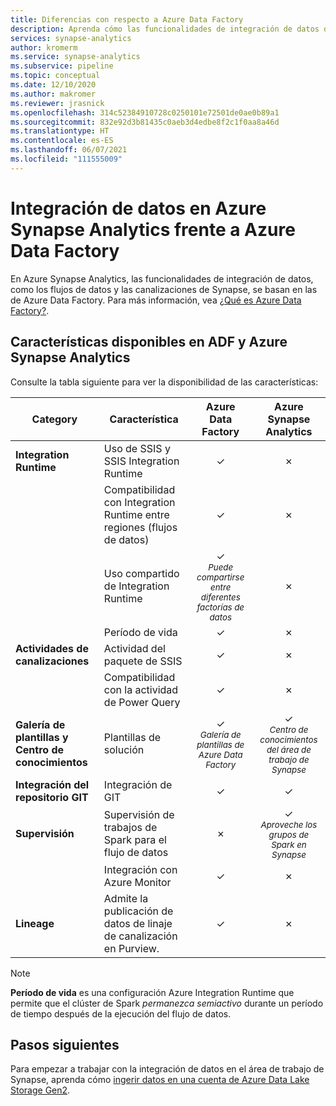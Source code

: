 ```yaml
---
title: Diferencias con respecto a Azure Data Factory
description: Aprenda cómo las funcionalidades de integración de datos de Azure Synapse Analytics difieren de las de Azure Data Factory
services: synapse-analytics
author: kromerm
ms.service: synapse-analytics
ms.subservice: pipeline
ms.topic: conceptual
ms.date: 12/10/2020
ms.author: makromer
ms.reviewer: jrasnick
ms.openlocfilehash: 314c52384910728c0250101e72501de0ae0b89a1
ms.sourcegitcommit: 832e92d3b81435c0aeb3d4edbe8f2c1f0aa8a46d
ms.translationtype: HT
ms.contentlocale: es-ES
ms.lasthandoff: 06/07/2021
ms.locfileid: "111555009"
---
```

# <a name="data-integration-in-azure-synapse-analytics-versus-azure-data-factory"></a>Integración de datos en Azure Synapse Analytics frente a Azure Data Factory

En Azure Synapse Analytics, las funcionalidades de integración de datos, como los flujos de datos y las canalizaciones de Synapse, se basan en las de Azure Data Factory. Para más información, vea [¿Qué es Azure Data Factory?](../../data-factory/introduction.md).


## <a name="available-features-in-adf--azure-synapse-analytics"></a>Características disponibles en ADF y Azure Synapse Analytics

Consulte la tabla siguiente para ver la disponibilidad de las características:

| Category                 | Característica    |  Azure Data Factory  | Azure Synapse Analytics |
| ------------------------ | ---------- | :------------------: | :---------------------: |
| **Integration Runtime**  | Uso de SSIS y SSIS Integration Runtime | ✓ | ✗ |
|                          | Compatibilidad con Integration Runtime entre regiones (flujos de datos) | ✓ | ✗ |
|                          | Uso compartido de Integration Runtime | ✓<br><small>*Puede compartirse entre diferentes factorías de datos* | ✗ |
|                          | Período de vida | ✓ | ✗ |
| **Actividades de canalizaciones** | Actividad del paquete de SSIS | ✓ | ✗ |
|                          | Compatibilidad con la actividad de Power Query | ✓ | ✗ |
| **Galería de plantillas y Centro de conocimientos** | Plantillas de solución | ✓<br><small>*Galería de plantillas de Azure Data Factory* | ✓<br><small>*Centro de conocimientos del área de trabajo de Synapse* |
| **Integración del repositorio GIT** | Integración de GIT | ✓ | ✓ |
| **Supervisión**           | Supervisión de trabajos de Spark para el flujo de datos | ✗ | ✓<br><small>*Aproveche los grupos de Spark en Synapse* |
|                          | Integración con Azure Monitor | ✓ | ✗ |
| **Lineage** | Admite la publicación de datos de linaje de canalización en Purview.  | ✓ | ✗ |  

> [!Note]
> **Período de vida** es una configuración Azure Integration Runtime que permite que el clúster de Spark *permanezca semiactivo* durante un período de tiempo después de la ejecución del flujo de datos.
>


## <a name="next-steps"></a>Pasos siguientes

Para empezar a trabajar con la integración de datos en el área de trabajo de Synapse, aprenda cómo [ingerir datos en una cuenta de Azure Data Lake Storage Gen2](data-integration-data-lake.md).
